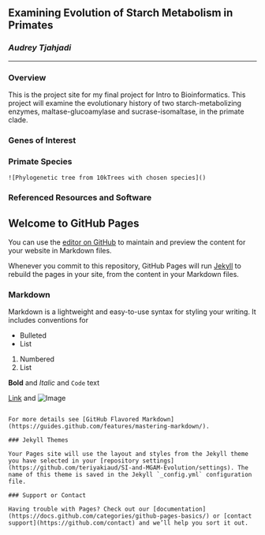 ## Examining Evolution of Starch Metabolism in Primates
### *Audrey Tjahjadi*
--------------------

### Overview

This is the project site for my final project for Intro to Bioinformatics. This project will examine the evolutionary history of two starch-metabolizing enzymes, maltase-glucoamylase and sucrase-isomaltase, in the primate clade.

### Genes of Interest

### Primate Species

```
![Phylogenetic tree from 10kTrees with chosen species]()
```
### Referenced Resources and Software




## Welcome to GitHub Pages

You can use the [editor on GitHub](https://github.com/teriyakiaud/SI-and-MGAM-Evolution/edit/gh-pages/index.md) to maintain and preview the content for your website in Markdown files.

Whenever you commit to this repository, GitHub Pages will run [Jekyll](https://jekyllrb.com/) to rebuild the pages in your site, from the content in your Markdown files.

### Markdown

Markdown is a lightweight and easy-to-use syntax for styling your writing. It includes conventions for


- Bulleted
- List

1. Numbered
2. List

**Bold** and _Italic_ and `Code` text

[Link](url) and ![Image](src)
```

For more details see [GitHub Flavored Markdown](https://guides.github.com/features/mastering-markdown/).

### Jekyll Themes

Your Pages site will use the layout and styles from the Jekyll theme you have selected in your [repository settings](https://github.com/teriyakiaud/SI-and-MGAM-Evolution/settings). The name of this theme is saved in the Jekyll `_config.yml` configuration file.

### Support or Contact

Having trouble with Pages? Check out our [documentation](https://docs.github.com/categories/github-pages-basics/) or [contact support](https://github.com/contact) and we’ll help you sort it out.
